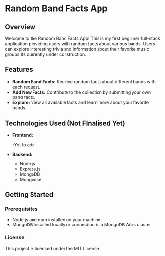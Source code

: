 # Random Band Facts App

## Overview

Welcome to the Random Band Facts App! This is my first beginner full-stack application providing users with random facts about various bands. Users can explore interesting trivia and information about their favorite music groups.Its currently under construction.

## Features

- **Random Band Facts:** Receive random facts about different bands with each request.
- **Add New Facts:** Contribute to the collection by submitting your own band facts.
- **Explore:** View all available facts and learn more about your favorite bands.

## Technologies Used (Not FInalised Yet)

- **Frontend:**

  -Yet to add

- **Backend:**
  - Node.js
  - Express.js
  - MongoDB
  - Mongoose

## Getting Started

### Prerequisites

- Node.js and npm installed on your machine
- MongoDB installed locally or connection to a MongoDB Atlas cluster

### License

This project is licensed under the MIT License.
